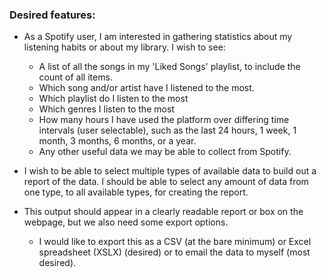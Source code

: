 <h3>Desired features:</h3>

* As a Spotify user, I am interested in gathering statistics about my listening habits or about my library. I wish to see:
  * A list of all the songs in my 'Liked Songs' playlist, to include the count of all items.
  * Which song and/or artist have I listened to the most.
  * Which playlist do I listen to the most
  * Which genres I listen to the most
  * How many hours I have used the platform over differing time intervals (user selectable), such as the last 24 hours, 1 week, 1 month, 3 months, 6 months, or a year.
  * Any other useful data we may be able to collect from Spotify.

* I wish to be able to select multiple types of available data to build out a report of the data. I should be able to select any amount of data from one type, to all available types, for creating the report.

* This output should appear in a clearly readable report or box on the webpage, but we also need some export options.
  * I would like to export this as a CSV (at the bare minimum) or Excel spreadsheet (XSLX) (desired) or to email the data to myself (most desired).
